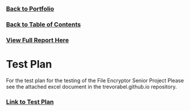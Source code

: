### [Back to Portfolio](index.md)

### [Back to Table of Contents](seniorproject.md)

### [View Full Report Here](fullReport.md)

Test Plan
====================
For the test plan for the testing of the File Encryptor Senior Project Please see the attached excel document in the trevorabel.github.io repository.

### [Link to Test Plan](File%20Encryptor%20Test%20Plan%20-%20Trevor%20Abel.xlsx)
